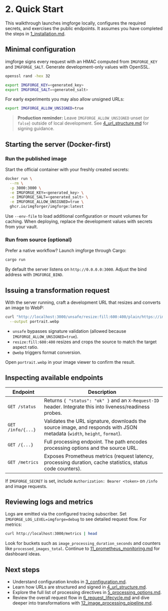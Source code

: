 # 2. Quick Start

This walkthrough launches imgforge locally, configures the required secrets, and exercises the public endpoints. It assumes you have completed the steps in [1_installation.md](1_installation.md).

## Minimal configuration

imgforge signs every request with an HMAC computed from `IMGFORGE_KEY` and `IMGFORGE_SALT`. Generate development-only values with OpenSSL.

  ```bash
  openssl rand -hex 32
  ```

```bash
export IMGFORGE_KEY=<generated_key>
export IMGFORGE_SALT=<generated_salt>
```

For early experiments you may also allow unsigned URLs:

```bash
export IMGFORGE_ALLOW_UNSIGNED=true
```

> **Production reminder:** Leave `IMGFORGE_ALLOW_UNSIGNED` unset (or `false`) outside of local development. See [4_url_structure.md](4_url_structure.md) for signing guidance.

## Starting the server (Docker-first)

### Run the published image

Start the official container with your freshly created secrets:

```bash
docker run \
  --rm \
  -p 3000:3000 \
  -e IMGFORGE_KEY=<generated_key> \
  -e IMGFORGE_SALT=<generated_salt> \
  -e IMGFORGE_ALLOW_UNSIGNED=true \
  ghcr.io/imgforger/imgforge:latest
```

Use `--env-file` to load additional configuration or mount volumes for caching. When deploying, replace the development values with secrets from your vault.

### Run from source (optional)

Prefer a native workflow? Launch imgforge through Cargo:

```bash
cargo run
```

By default the server listens on `http://0.0.0.0:3000`. Adjust the bind address with `IMGFORGE_BIND`.

## Issuing a transformation request

With the server running, craft a development URL that resizes and converts an image to WebP:

```bash
curl "http://localhost:3000/unsafe/resize:fill:600:400/plain/https://images.unsplash.com/photo-1529626455594-4ff0802cfb7e@webp" \
  --output portrait.webp
```

- `unsafe` bypasses signature validation (allowed because `IMGFORGE_ALLOW_UNSIGNED=true`).
- `resize:fill:600:400` resizes and crops the source to match the target aspect ratio.
- `@webp` triggers format conversion.

Open `portrait.webp` in your image viewer to confirm the result.

## Inspecting available endpoints

| Endpoint          | Description                                                                                                             |
|-------------------|-------------------------------------------------------------------------------------------------------------------------|
| `GET /status`     | Returns `{ "status": "ok" }` and an `X-Request-ID` header. Integrate this into liveness/readiness probes.               |
| `GET /info/{...}` | Validates the URL signature, downloads the source image, and responds with JSON metadata (`width`, `height`, `format`). |
| `GET /{...}`      | Full processing endpoint. The path encodes processing options and the source URL.                                       |
| `GET /metrics`    | Exposes Prometheus metrics (request latency, processing duration, cache statistics, status code counters).              |

If `IMGFORGE_SECRET` is set, include `Authorization: Bearer <token>` on `/info` and image requests.

## Reviewing logs and metrics

Logs are emitted via the configured tracing subscriber. Set `IMGFORGE_LOG_LEVEL=imgforge=debug` to see detailed request flow. For metrics:

```bash
curl http://localhost:3000/metrics | head
```

Look for buckets such as `image_processing_duration_seconds` and counters like `processed_images_total`. Continue to [11_prometheus_monitoring.md](11_prometheus_monitoring.md) for dashboard ideas.

## Next steps

- Understand configuration knobs in [3_configuration.md](3_configuration.md).
- Learn how URLs are structured and signed in [4_url_structure.md](4_url_structure.md).
- Explore the full list of processing directives in [5_processing_options.md](5_processing_options.md).
- Review the overall request flow in [6_request_lifecycle.md](6_request_lifecycle.md) and dive deeper into transformations with [12_image_processing_pipeline.md](12_image_processing_pipeline.md).
